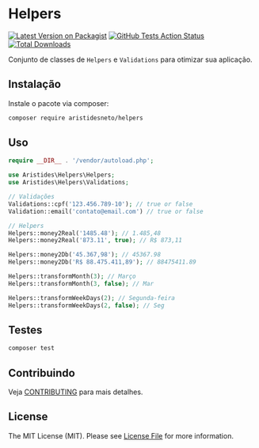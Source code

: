 # Helpers

[![Latest Version on Packagist](https://img.shields.io/packagist/v/aristides/helpers.svg?style=flat-square)](https://packagist.org/packages/aristides/helpers)
[![GitHub Tests Action Status](https://img.shields.io/github/workflow/status/aristides/helpers/Tests?label=tests)](https://github.com/aristides/helpers/actions?query=workflow%3ATests+branch%3Amaster)
[![Total Downloads](https://img.shields.io/packagist/dt/aristides/helpers.svg?style=flat-square)](https://packagist.org/packages/aristides/helpers)


Conjunto de classes de `Helpers` e `Validations` para otimizar sua aplicação.

## Instalação

Instale o pacote via composer:

```bash
composer require aristidesneto/helpers
```

## Uso

```php
require __DIR__ . '/vendor/autoload.php';

use Aristides\Helpers\Helpers;
use Aristides\Helpers\Validations;

// Validações
Validations::cpf('123.456.789-10'); // true or false
Validation::email('contato@email.com') // true or false

// Helpers
Helpers::money2Real('1485.48'); // 1.485,48
Helpers::money2Real('873.11', true); // R$ 873,11

Helpers::money2Db('45.367,98'); // 45367.98
Helpers::money2Db('R$ 88.475.411,89'); // 88475411.89

Helpers::transformMonth(3); // Março
Helpers::transformMonth(3, false); // Mar

Helpers::transformWeekDays(2); // Segunda-feira
Helpers::transformWeekDays(2, false); // Seg
```

## Testes

```bash
composer test
```

## Contribuindo

Veja [CONTRIBUTING](.github/CONTRIBUTING.md) para mais detalhes.

## License

The MIT License (MIT). Please see [License File](LICENSE.md) for more information.

